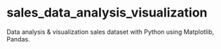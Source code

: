 # sales_data_analysis_visualization
Data analysis &amp; visualization sales dataset with Python using Matplotlib, Pandas.
